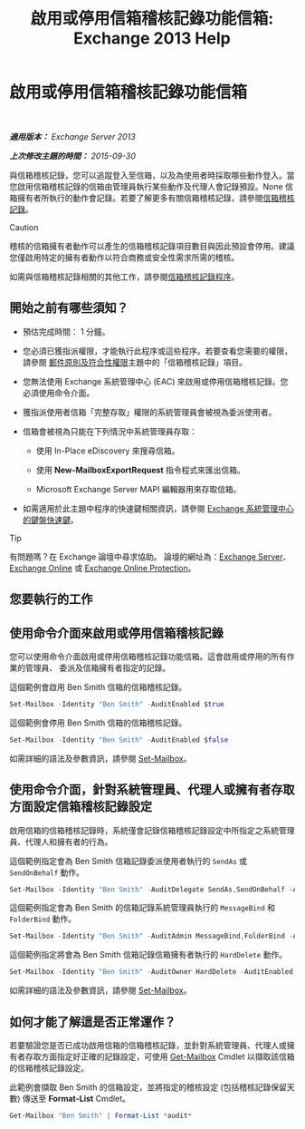 ﻿---
title: '啟用或停用信箱稽核記錄功能信箱: Exchange 2013 Help'
TOCTitle: 啟用或停用信箱稽核記錄功能信箱
ms:assetid: c4bbfd52-6196-49c7-8c31-777fbbee11f2
ms:mtpsurl: https://technet.microsoft.com/zh-tw/library/Ff461937(v=EXCHG.150)
ms:contentKeyID: 50474203
ms.date: 05/21/2018
mtps_version: v=EXCHG.150
ms.translationtype: MT
---

# 啟用或停用信箱稽核記錄功能信箱

 

_**適用版本：** Exchange Server 2013_

_**上次修改主題的時間：** 2015-09-30_

與信箱稽核記錄，您可以追蹤登入至信箱，以及為使用者時採取哪些動作登入。當您啟用信箱稽核記錄的信箱由管理員執行某些動作及代理人會記錄預設。None 信箱擁有者所執行的動作會記錄。若要了解更多有關信箱稽核記錄，請參閱[信箱稽核記錄](mailbox-audit-logging-exchange-2013-help.md)。


> [!CAUTION]  
> 稽核的信箱擁有者動作可以產生的信箱稽核記錄項目數目與因此預設會停用。建議您僅啟用特定的擁有者動作以符合商務或安全性需求所需的稽核。




如需與信箱稽核記錄相關的其他工作，請參閱[信箱稽核記錄程序](mailbox-audit-logging-procedures-exchange-2013-help.md)。

## 開始之前有哪些須知？

  - 預估完成時間： 1 分鐘。

  - 您必須已獲指派權限，才能執行此程序或這些程序。若要查看您需要的權限，請參閱 [郵件原則及符合性權限](messaging-policy-and-compliance-permissions-exchange-2013-help.md)主題中的「信箱稽核記錄」項目。

  - 您無法使用 Exchange 系統管理中心 (EAC) 來啟用或停用信箱稽核記錄。您必須使用命令介面。

  - 獲指派使用者信箱「完整存取」權限的系統管理員會被視為委派使用者。

  - 信箱會被視為只能在下列情況中系統管理員存取：
    
      - 使用 In-Place eDiscovery 來搜尋信箱。
    
      - 使用 **New-MailboxExportRequest** 指令程式來匯出信箱。
    
      - Microsoft Exchange Server MAPI 編輯器用來存取信箱。

  - 如需適用於此主題中程序的快速鍵相關資訊，請參閱 [Exchange 系統管理中心的鍵盤快速鍵](keyboard-shortcuts-in-the-exchange-admin-center-exchange-online-protection-help.md)。


> [!TIP]  
> 有問題嗎？在 Exchange 論壇中尋求協助。 論壇的網址為：<a href="https://go.microsoft.com/fwlink/p/?linkid=60612">Exchange Server</a>、 <a href="https://go.microsoft.com/fwlink/p/?linkid=267542">Exchange Online</a> 或 <a href="https://go.microsoft.com/fwlink/p/?linkid=285351">Exchange Online Protection</a>。




## 您要執行的工作

## 使用命令介面來啟用或停用信箱稽核記錄

您可以使用命令介面啟用或停用信箱稽核記錄功能信箱。這會啟用或停用的所有作業的管理員、 委派及信箱擁有者指定的記錄。

這個範例會啟用 Ben Smith 信箱的信箱稽核記錄。

```powershell
Set-Mailbox -Identity "Ben Smith" -AuditEnabled $true
```

這個範例會停用 Ben Smith 信箱的信箱稽核記錄。

```powershell
Set-Mailbox -Identity "Ben Smith" -AuditEnabled $false
```

如需詳細的語法及參數資訊，請參閱 [Set-Mailbox](https://technet.microsoft.com/zh-tw/library/bb123981\(v=exchg.150\))。

## 使用命令介面，針對系統管理員、代理人或擁有者存取方面設定信箱稽核記錄設定

啟用信箱的信箱稽核記錄時，系統僅會記錄信箱稽核記錄設定中所指定之系統管理員、代理人和擁有者的行為。

這個範例指定會為 Ben Smith 信箱記錄委派使用者執行的 `SendAs` 或 `SendOnBehalf` 動作。

```powershell
Set-Mailbox -Identity "Ben Smith" -AuditDelegate SendAs,SendOnBehalf -AuditEnabled $true
```

這個範例指定會為 Ben Smith 的信箱記錄系統管理員執行的 `MessageBind` 和 `FolderBind` 動作。

```powershell
Set-Mailbox -Identity "Ben Smith" -AuditAdmin MessageBind,FolderBind -AuditEnabled $true
```

這個範例指定將會為 Ben Smith 信箱記錄信箱擁有者執行的 `HardDelete` 動作。

```powershell
Set-Mailbox -Identity "Ben Smith" -AuditOwner HardDelete -AuditEnabled $true
```

如需詳細的語法及參數資訊，請參閱 [Set-Mailbox](https://technet.microsoft.com/zh-tw/library/bb123981\(v=exchg.150\))。

## 如何才能了解這是否正常運作？

若要驗證您是否已成功啟用信箱的信箱稽核記錄，並針對系統管理員、代理人或擁有者存取方面指定好正確的記錄設定，可使用 [Get-Mailbox](https://technet.microsoft.com/zh-tw/library/bb123685\(v=exchg.150\)) Cmdlet 以擷取該信箱的信箱稽核記錄設定。

此範例會擷取 Ben Smith 的信箱設定，並將指定的稽核設定 (包括稽核記錄保留天數) 傳送至 **Format-List** Cmdlet。

```powershell
Get-Mailbox "Ben Smith" | Format-List *audit*
```

